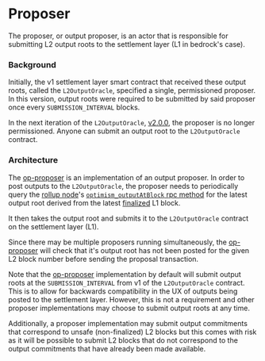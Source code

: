 <!-- DOCTOC SKIP -->
# Proposer

The proposer, or output proposer, is an actor that is responsible for submitting L2 output roots
to the settlement layer (L1 in bedrock's case).

### Background

Initially, the v1 settlement layer smart contract that received these output roots, called the `L2OutputOracle`,
specified a single, permissioned proposer. In this version, output roots were required to be submitted by said proposer
once every `SUBMISSION_INTERVAL` blocks.

In the next iteration of the `L2OutputOracle`, [v2.0.0](./proposals.md#-L2OutputOracle-v2.0.0), the proposer is
no longer permissioned. Anyone can submit an output root to the `L2OutputOracle` contract.

### Architecture

The [op-proposer](../op-proposer/) is an implementation of an output proposer. In order to post
outputs to the `L2OutputOracle`, the proposer needs to periodically query the [rollup node](./rollup-node.md)'s
[`optimism_outputAtBlock` rpc method](./rollup-node.md#l2-output-rpc-method) for the latest output root derived
from the latest [finalized](rollup-node.md#finalization-guarantees) L1 block.

It then takes the output root and submits it to the `L2OutputOracle` contract on the settlement layer (L1).

Since there may be multiple proposers running simultaneously, the [op-proposer](../op-proposer/) will
check that it's output root has not been posted for the given L2 block number before sending the proposal transaction.

Note that the [op-proposer](../op-proposer/) implementation by default will submit output roots at the
`SUBMISSION_INTERVAL` from v1 of the `L2OutputOracle` contract. This is to allow for backwards compatibility
in the UX of outputs being posted to the settlement layer. However, this is not a requirement and other proposer
implementations may choose to submit output roots at any time.

Additionally, a proposer implementation may submit output commitments that correspond to unsafe (non-finalized)
L2 blocks but this comes with risk as it will be possible to submit L2 blocks that do not correspond to the
output commitments that have already been made available.

